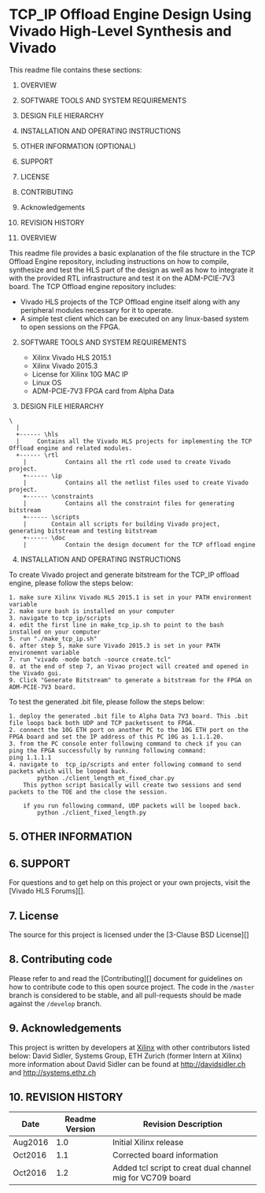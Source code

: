 
TCP_IP Offload Engine Design Using Vivado High-Level Synthesis and Vivado
======================================

This readme file contains these sections:

1. OVERVIEW
2. SOFTWARE TOOLS AND SYSTEM REQUIREMENTS
3. DESIGN FILE HIERARCHY
4. INSTALLATION AND OPERATING INSTRUCTIONS
5. OTHER INFORMATION (OPTIONAL)
6. SUPPORT
7. LICENSE
8. CONTRIBUTING
9. Acknowledgements
10. REVISION HISTORY

1. OVERVIEW

This readme file provides a basic explanation of the file structure in the TCP Offload Engine repository, including instructions on how to compile, synthesize and test the HLS part of the design as well as how to integrate it with the provided RTL infrastructure and test it on the ADM-PCIE-7V3 board. The TCP Offload engine repository includes:

- Vivado HLS projects of the TCP Offload engine itself along with any peripheral modules necessary for it to operate.
- A simple test client which can be executed on any linux-based system to open sessions on the FPGA.


2. SOFTWARE TOOLS AND SYSTEM REQUIREMENTS

	* Xilinx Vivado HLS 2015.1
	* Xilinx Vivado 2015.3
	* License for Xilinx 10G MAC IP
	* Linux OS
	* ADM-PCIE-7V3 FPGA card from Alpha Data

3. DESIGN FILE HIERARCHY 

```shell
\
  | 
  +------ \hls
  |     Contains all the Vivado HLS projects for implementing the TCP Offload engine and related modules.
  +------ \rtl
	|			Contains all the rtl code used to create Vivado project.
	+------ \ip
	|			Contains all the netlist files used to create Vivado project.
	+------ \constraints
	|			Contains all the constraint files for generating bitstream
	+------ \scripts
	| 		Contain all scripts for building Vivado project, generating bitstream and testing bitstream
	+------ \doc
	|			Contain the design document for the TCP offload engine
```

4. INSTALLATION AND OPERATING INSTRUCTIONS

To create Vivado project and generate bitstream for the TCP_IP offload engine, please follow the steps below:

	1. make sure Xilinx Vivado HLS 2015.1 is set in your PATH environment variable
	2. make sure bash is installed on your computer
	3. navigate to tcp_ip/scripts
	4. edit the first line in make_tcp_ip.sh to point to the bash installed on your computer
	5. run "./make_tcp_ip.sh"
	6. after step 5, make sure Vivado 2015.3 is set in your PATH environemnt variable
	7. run "vivado -mode batch -source create.tcl"
	8. at the end of step 7, an Vivao project will created and opened in the Vivado gui.
	9. Click "Generate Bitstream" to generate a bitstream for the FPGA on ADM-PCIE-7V3 board.

To test the generated .bit file, please follow the steps below:
	
	1. deploy the generated .bit file to Alpha Data 7V3 board. This .bit file loops back both UDP and TCP packetssent to FPGA.
	2. connect the 10G ETH port on another PC to the 10G ETH port on the FPGA board	and set the IP address of this PC 10G as 1.1.1.20.
	3. from the PC console enter following command to check if you can ping the FPGA successfully by running following command:
	ping 1.1.1.1
	4. navigate to  tcp_ip/scripts and enter following command to send packets which will be looped back.
			python ./client_length_mt_fixed_char.py
		This python script basically will create two sessions and send packets to the TOE and the close the session.

		if you run following command, UDP packets will be looped back.
			python ./client_fixed_length.py
		

## 5. OTHER INFORMATION


## 6. SUPPORT

For questions and to get help on this project or your own projects, visit the [Vivado HLS Forums][]. 

## 7. License
The source for this project is licensed under the [3-Clause BSD License][]

## 8. Contributing code
Please refer to and read the [Contributing][] document for guidelines on how to contribute code to this open source project. The code in the `/master` branch is considered to be stable, and all pull-requests should be made against the `/develop` branch.

## 9. Acknowledgements
This project is written by developers at [Xilinx](http://www.xilinx.com/) with other contributors listed below:
David Sidler, Systems Group, ETH Zurich (former Intern at Xilinx)
more information about David Sidler can be found at http://davidsidler.ch and http://systems.ethz.ch


## 10. REVISION HISTORY

Date		|	Readme Version		|	Revision Description
------------|-----------------------|-------------------------
Aug2016		|	1.0					|	Initial Xilinx release
Oct2016		| 1.1					| Corrected board information
Oct2016		| 1.2					| Added tcl script to creat dual channel mig for VC709 board
